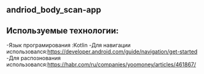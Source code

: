 ## andriod_body_scan-app
## Используемые технологии:
  -Язык програмирования :Kotlin
  -Для навигации использовался:https://developer.android.com/guide/navigation/get-started
  -Для распознования использовался:https://habr.com/ru/companies/yoomoney/articles/461867/
